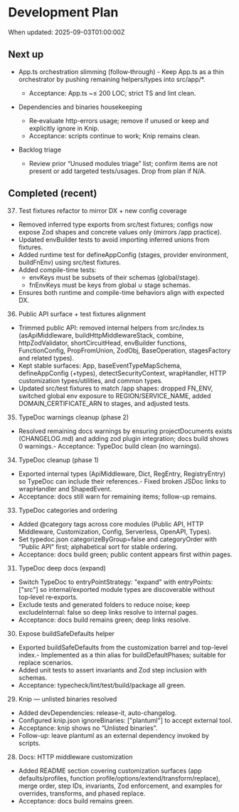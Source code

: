 # Development Plan

When updated: 2025-09-03T01:00:00Z

## Next up
- App.ts orchestration slimming (follow‑through)  - Keep App.ts as a thin orchestrator by pushing remaining helpers/types into src/app/\*.
  - Acceptance: App.ts ~≤ 200 LOC; strict TS and lint clean.
- Dependencies and binaries housekeeping
  - Re‑evaluate http-errors usage; remove if unused or keep and explicitly ignore in Knip.
  - Acceptance: scripts continue to work; Knip remains clean.

- Backlog triage
  - Review prior “Unused modules triage” list; confirm items are not present or add targeted tests/usages. Drop from plan if N/A.

## Completed (recent)

37. Test fixtures refactor to mirror DX + new config coverage

- Removed inferred type exports from src/test fixtures; configs now expose
  Zod shapes and concrete values only (mirrors /app practice).
- Updated envBuilder tests to avoid importing inferred unions from fixtures.
- Added runtime test for defineAppConfig (stages, provider environment,
  buildFnEnv) using src/test fixtures.
- Added compile-time tests:
  - envKeys must be subsets of their schemas (global/stage).
  - fnEnvKeys must be keys from global ∪ stage schemas.
- Ensures both runtime and compile-time behaviors align with expected DX.

36. Public API surface + test fixtures alignment

- Trimmed public API: removed internal helpers from src/index.ts  (asApiMiddleware, buildHttpMiddlewareStack, combine, httpZodValidator,
  shortCircuitHead, envBuilder functions, FunctionConfig, PropFromUnion,
  ZodObj, BaseOperation, stagesFactory and related types).
- Kept stable surfaces: App, baseEventTypeMapSchema, defineAppConfig (+types),
  detectSecurityContext, wrapHandler, HTTP customization types/utilities, and
  common types.
- Updated src/test fixtures to match /app shapes: dropped FN_ENV, switched
  global env exposure to REGION/SERVICE_NAME, added DOMAIN_CERTIFICATE_ARN to stages, and adjusted tests.
35. TypeDoc warnings cleanup (phase 2)

- Resolved remaining docs warnings by ensuring projectDocuments exists (CHANGELOG.md) and adding zod plugin integration; docs build shows 0 warnings.- Acceptance: TypeDoc build clean (no warnings).

34. TypeDoc cleanup (phase 1)

- Exported internal types (ApiMiddleware, Dict, RegEntry, RegistryEntry) so TypeDoc can include their references.- Fixed broken JSDoc links to wrapHandler and ShapedEvent.
- Acceptance: docs still warn for remaining items; follow-up remains.

33. TypeDoc categories and ordering

- Added @category tags across core modules (Public API, HTTP Middleware,  Customization, Config, Serverless, OpenAPI, Types).
- Set typedoc.json categorizeByGroup=false and categoryOrder with “Public API”
  first; alphabetical sort for stable ordering.
- Acceptance: docs build green; public content appears first within pages.

31. TypeDoc deep docs (expand)

- Switch TypeDoc to entryPointStrategy: "expand" with entryPoints: ["src"] so
  internal/exported module types are discoverable without top‑level re‑exports.
- Exclude tests and generated folders to reduce noise; keep excludeInternal: false
  so deep links resolve to internal pages.
- Acceptance: docs build remains green; deep links resolve.

30. Expose buildSafeDefaults helper

- Exported buildSafeDefaults from the customization barrel and top-level index.- Implemented as a thin alias for buildDefaultPhases; suitable for replace scenarios.
- Added unit tests to assert invariants and Zod step inclusion with schemas.
- Acceptance: typecheck/lint/test/build/package all green.

29. Knip — unlisted binaries resolved

- Added devDependencies: release-it, auto-changelog.
- Configured knip.json ignoreBinaries: ["plantuml"] to accept external tool.
- Acceptance: knip shows no “Unlisted binaries”.
- Follow-up: leave plantuml as an external dependency invoked by scripts.

28. Docs: HTTP middleware customization

- Added README section covering customization surfaces (app defaults/profiles,
  function profile/options/extend/transform/replace), merge order, step IDs,
  invariants, Zod enforcement, and examples for overrides, transforms, and
  phased replace.
- Acceptance: docs build remains green.
